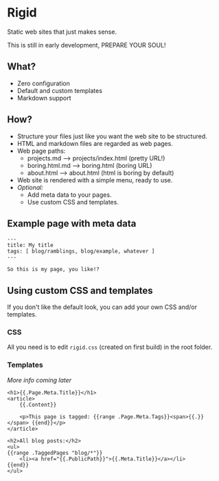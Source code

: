 # Rigid

Static web sites that just makes sense.

This is still in early development, PREPARE YOUR SOUL!

## What?

* Zero configuration
* Default and custom templates
* Markdown support

## How?

* Structure your files just like you want the web site to be structured.
* HTML and markdown files are regarded as web pages.
* Web page paths:
    * projects.md --> projects/index.html (pretty URL!)
    * boring.html.md --> boring.html (boring URL)
    * about.html --> about.html (html is boring by default)
* Web site is rendered with a simple menu, ready to use.
* *Optional:*
    * Add meta data to your pages.
    * Use custom CSS and templates.

## Example page with meta data

    ---
    title: My title
    tags: [ blog/ramblings, blog/example, whatever ]
    ---

    So this is my page, you like!?

## Using custom CSS and templates

If you don't like the default look, you can add your own CSS and/or templates.

### CSS

All you need is to edit `rigid.css` (created on first build) in the root folder.

### Templates

*More info coming later*

    <h1>{{.Page.Meta.Title}}</h1>
    <article>
        {{.Content}}

        <p>This page is tagged: {{range .Page.Meta.Tags}}<span>{{.}}</span> {{end}}</p>
    </article>

    <h2>All blog posts:</h2>
    <ul>
    {{range .TaggedPages "blog/*"}}
        <li><a href="{{.PublicPath}}">{{.Meta.Title}}</a></li>
    {{end}}
    </ul>

